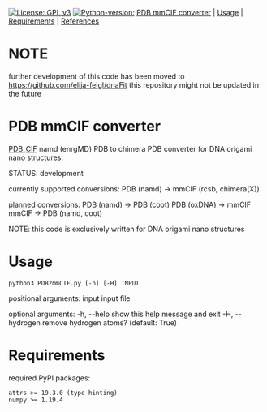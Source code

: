 [![License: GPL v3](https://img.shields.io/badge/License-GPL%20v3-blue.svg)](https://www.gnu.org/licenses/gpl-3.0) [![Python-version:](https://img.shields.io/badge/python-v3.7-green)]() [PDB mmCIF converter](#pdbmmcifconverter) | [Usage](#usage) | [Requirements](#requirements) | [References](#references) 


# NOTE
further development of this code has been moved to https://github.com/elija-feigl/dnaFit
this repository might not be updated in the future

# PDB mmCIF converter
[PDB_CIF](https://github.com/elija-feigl/pdb-cif) namd (enrgMD) PDB to chimera PDB converter for DNA origami nano structures.

STATUS: development

currently supported conversions:
PDB (namd) -> mmCIF (rcsb, chimera(X))

planned conversions:
PDB (namd) -> PDB (coot)
PDB (oxDNA) -> mmCIF
mmCIF -> PDB (namd, coot)


NOTE: this code is exclusively written for DNA origami nano structures

# Usage
```
python3 PDB2mmCIF.py [-h] [-H] INPUT
```
positional arguments:
  input           input file

optional arguments:
  -h, --help      show this help message and exit
  -H, --hydrogen  remove hydrogen atoms? (default: True)

# Requirements
required PyPI packages:
```
attrs >= 19.3.0 (type hinting)
numpy >= 1.19.4
```
